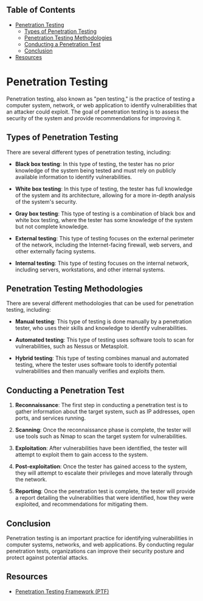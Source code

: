 ## Table of Contents

- [Penetration Testing](#penetration-testing)
  - [Types of Penetration Testing](#types-of-penetration-testing)
  - [Penetration Testing Methodologies](#penetration-testing-methodologies)
  - [Conducting a Penetration Test](#conducting-a-penetration-test)
  - [Conclusion](#conclusion)
- [Resources](#resources)

# Penetration Testing

Penetration testing, also known as "pen testing," is the practice of testing a computer system, network, or web application to identify vulnerabilities that an attacker could exploit. The goal of penetration testing is to assess the security of the system and provide recommendations for improving it.

## Types of Penetration Testing

There are several different types of penetration testing, including:

- **Black box testing**: In this type of testing, the tester has no prior knowledge of the system being tested and must rely on publicly available information to identify vulnerabilities.

- **White box testing**: In this type of testing, the tester has full knowledge of the system and its architecture, allowing for a more in-depth analysis of the system's security.

- **Gray box testing**: This type of testing is a combination of black box and white box testing, where the tester has some knowledge of the system but not complete knowledge.

- **External testing**: This type of testing focuses on the external perimeter of the network, including the Internet-facing firewall, web servers, and other externally facing systems.

- **Internal testing**: This type of testing focuses on the internal network, including servers, workstations, and other internal systems.

## Penetration Testing Methodologies

There are several different methodologies that can be used for penetration testing, including:

- **Manual testing**: This type of testing is done manually by a penetration tester, who uses their skills and knowledge to identify vulnerabilities.

- **Automated testing**: This type of testing uses software tools to scan for vulnerabilities, such as Nessus or Metasploit.

- **Hybrid testing**: This type of testing combines manual and automated testing, where the tester uses software tools to identify potential vulnerabilities and then manually verifies and exploits them.

## Conducting a Penetration Test

1. **Reconnaissance**: The first step in conducting a penetration test is to gather information about the target system, such as IP addresses, open ports, and services running.

2. **Scanning**: Once the reconnaissance phase is complete, the tester will use tools such as Nmap to scan the target system for vulnerabilities.

3. **Exploitation**: After vulnerabilities have been identified, the tester will attempt to exploit them to gain access to the system.

4. **Post-exploitation**: Once the tester has gained access to the system, they will attempt to escalate their privileges and move laterally through the network.

5. **Reporting**: Once the penetration test is complete, the tester will provide a report detailing the vulnerabilities that were identified, how they were exploited, and recommendations for mitigating them.

## Conclusion

Penetration testing is an important practice for identifying vulnerabilities in computer systems, networks, and web applications. By conducting regular penetration tests, organizations can improve their security posture and protect against potential attacks.

## Resources

- [Penetration Testing Framework (PTF)](https://github.com/trustedsec/ptf)

